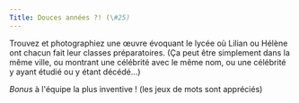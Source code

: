 ```yaml
---
Title: Douces années ?! (\#25)
---
```


Trouvez et photographiez une œuvre évoquant le lycée où Lilian ou Hélène ont chacun fait leur classes préparatoires. (Ça peut être simplement dans la même ville, ou montrant une célébrité avec le même nom, ou une célébrité y ayant étudié ou y étant décédé…)

*Bonus* à l'équipe la plus inventive ! (les jeux de mots sont appréciés)
